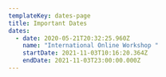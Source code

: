 ```yaml
---
templateKey: dates-page
title: Important Dates
dates:
  - date: 2020-05-21T20:32:25.960Z
    name: "International Online Workshop "
    startDate: 2021-11-03T10:16:20.364Z
    endDate: 2021-11-03T23:00:00.000Z
---
```

